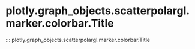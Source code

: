 # plotly.graph_objects.scatterpolargl.marker.colorbar.Title

::: plotly.graph_objects.scatterpolargl.marker.colorbar.Title
